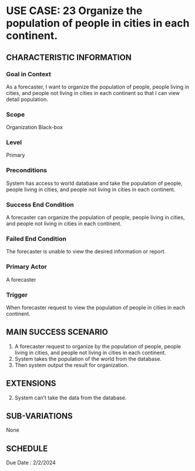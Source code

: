 # USE CASE: 23 Organize the population of people in cities in each continent.
## CHARACTERISTIC INFORMATION

### Goal in Context

As a forecaster, I want to organize the population of people, people living in cities, and people not living in cities in each continent so that I can view detail population.
### Scope

Organization Black-box

### Level

Primary

### Preconditions

System has access to world database and take the population of people, people living in cities, and people not living in cities in each continent. 
### Success End Condition

A forecaster can organize the population of people, people living in cities, and people not living in cities in each continent.
### Failed End Condition

The forecaster is unable to view the desired information or report.
### Primary Actor

A forecaster

### Trigger

When forecaster request to view the population of people in cities in each continent.

## MAIN SUCCESS SCENARIO

1.   A forecaster request to organize by the population of people, people living in cities, and people not living in cities in each continent.
2.  System takes the population of the world from the database.
3.  Then system output the result for organization.

## EXTENSIONS
 
2. System can’t take the data from the database.
## SUB-VARIATIONS

None

## SCHEDULE

Due Date : 2/2/2024
